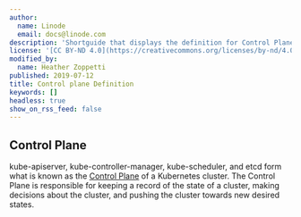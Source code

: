 ```yaml
---
author:
  name: Linode
  email: docs@linode.com
description: 'Shortguide that displays the definition for Control Plane.'
license: '[CC BY-ND 4.0](https://creativecommons.org/licenses/by-nd/4.0)'
modified_by:
  name: Heather Zoppetti
published: 2019-07-12
title: Control plane Definition
keywords: []
headless: true
show_on_rss_feed: false
---
```


## Control Plane

kube-apiserver, kube-controller-manager, kube-scheduler, and etcd form what is known as the [Control Plane](https://kubernetes.io/docs/concepts/#kubernetes-control-plane) of a Kubernetes cluster. The Control Plane is responsible for keeping a record of the state of a cluster, making decisions about the cluster, and pushing the cluster towards new desired states.
